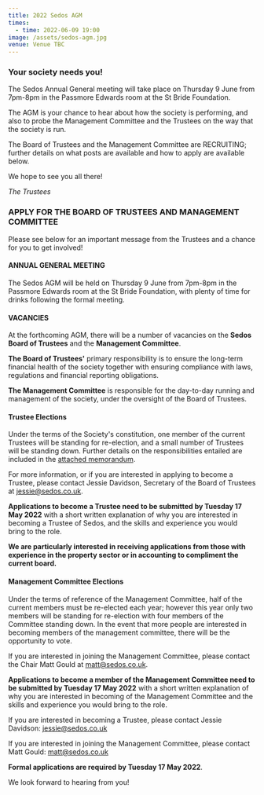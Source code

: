 ```yaml
---
title: 2022 Sedos AGM
times:
  - time: 2022-06-09 19:00
image: /assets/sedos-agm.jpg
venue: Venue TBC
---
```

### **Your society needs you!**

The Sedos Annual General meeting will take place on Thursday 9 June from 7pm-8pm in the Passmore Edwards room at the St Bride Foundation. 

The AGM is your chance to hear about how the society is performing, and also to probe the Management Committee and the Trustees on the way that the society is run.

The Board of Trustees and the Management Committee are RECRUITING; further details on what posts are available and how to apply are available below. 

We hope to see you all there!

*The Trustees*



### **APPLY FOR THE BOARD OF TRUSTEES AND MANAGEMENT COMMITTEE**

Please see below for an important message from the Trustees and a chance for you to get involved!

#### ANNUAL GENERAL MEETING

The Sedos AGM will be held on Thursday 9 June from 7pm-8pm in the Passmore Edwards room at the St Bride Foundation, with plenty of time for drinks following the formal meeting. 

#### VACANCIES

At the forthcoming AGM, there will be a number of vacancies on the **Sedos Board of Trustees** and the **Management Committee**.

**The Board of Trustees'** primary responsibility is to ensure the long-term financial health of the society together with ensuring compliance with laws, regulations and financial reporting obligations.

**The Management Committee** is responsible for the day-to-day running and management of the society, under the oversight of the Board of Trustees.

#### Trustee Elections

Under the terms of the Society's constitution, one member of the current Trustees will be standing for re-election, and a small number of Trustees will be standing down. Further details on the responsibilities entailed are included in the [attached memorandum](https://drive.google.com/file/d/1racVnrE5YyCl6Xt0uFHRgZw1SOfM4Pqj/view?usp=sharing). 

For more information, or if you are interested in applying to become a Trustee, please contact Jessie Davidson, Secretary of the Board of Trustees at [jessie@sedos.co.uk](mailto:jessie@sedos.co.uk). 

**Applications to become a Trustee need to be submitted by Tuesday 17 May 2022** with a short written explanation of why you are interested in becoming a Trustee of Sedos, and the skills and experience you would bring to the role. 

**We are particularly interested in receiving applications from those with experience in the property sector or in accounting to compliment the current board.** 

#### Management Committee Elections

Under the terms of reference of the Management Committee, half of the current members must be re-elected each year; however this year only two members will be standing for re-election with four members of the Committee standing down. In the event that more people are interested in becoming members of the management committee, there will be the opportunity to vote. 

If you are interested in joining the Management Committee, please contact the Chair Matt Gould at [matt@sedos.co.uk](mailto:matt@sedos.co.uk). 

**Applications to become a member of the Management Committee need to be submitted by Tuesday 17 May 2022** with a short written explanation of why you are interested in becoming of the Management Committee and the skills and experience you would bring to the role.

If you are interested in becoming a Trustee, please contact Jessie Davidson: [jessie@sedos.co.uk](mailto:jessie@sedos.co.uk) 

If you are interested in joining the Management Committee, please contact Matt Gould: [matt@sedos.co.uk](mailto:matt@sedos.co.uk) 

**Formal applications are required by Tuesday 17 May 2022**.

We look forward to hearing from you!